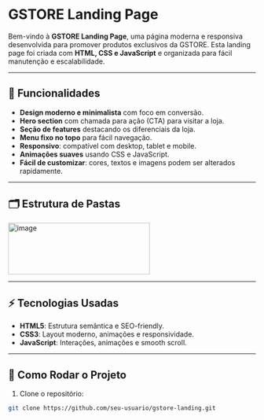 # GSTORE Landing Page


Bem-vindo à **GSTORE Landing Page**, uma página moderna e responsiva desenvolvida para promover produtos exclusivos da GSTORE. Esta landing page foi criada com **HTML, CSS e JavaScript** e organizada para fácil manutenção e escalabilidade.

---

## 🔹 Funcionalidades

- **Design moderno e minimalista** com foco em conversão.
- **Hero section** com chamada para ação (CTA) para visitar a loja.
- **Seção de features** destacando os diferenciais da loja.
- **Menu fixo no topo** para fácil navegação.
- **Responsivo**: compatível com desktop, tablet e mobile.
- **Animações suaves** usando CSS e JavaScript.
- **Fácil de customizar**: cores, textos e imagens podem ser alterados rapidamente.

---

## 🗂 Estrutura de Pastas

<img width="288" height="105" alt="image" src="https://github.com/user-attachments/assets/e669d051-80a0-4f12-80be-e7cb1c06771e" />



---

## ⚡ Tecnologias Usadas

- **HTML5**: Estrutura semântica e SEO-friendly.
- **CSS3**: Layout moderno, animações e responsividade.
- **JavaScript**: Interações, animações e smooth scroll.

---

## 🚀 Como Rodar o Projeto

1. Clone o repositório:

```bash
git clone https://github.com/seu-usuario/gstore-landing.git
